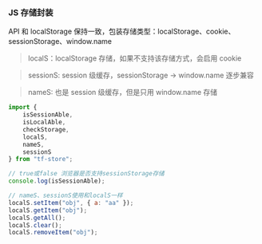 ### JS 存储封装

API 和 localStorage 保持一致，包装存储类型：localStorage、cookie、sessionStorage、window.name

> localS：localStorage 存储，如果不支持该存储方式，会启用 cookie

> sessionS: session 级缓存，sessionStorage -> window.name 逐步兼容

> nameS: 也是 session 级缓存，但是只用 window.name 存储

```javascript
import {
    isSessionAble,
    isLocalAble,
    checkStorage,
    localS,
    nameS,
    sessionS
} from "tf-store";

// true或false 浏览器是否支持sessionStorage存储
console.log(isSessionAble);

// nameS、sessionS使用和localS一样
localS.setItem("obj", { a: "aa" });
localS.getItem("obj");
localS.getAll();
localS.clear();
localS.removeItem("obj");
```
